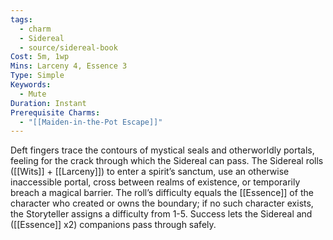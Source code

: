 ```yaml
---
tags:
  - charm
  - Sidereal
  - source/sidereal-book
Cost: 5m, 1wp
Mins: Larceny 4, Essence 3
Type: Simple
Keywords:
  - Mute
Duration: Instant
Prerequisite Charms:
  - "[[Maiden-in-the-Pot Escape]]"
---
```

Deft fingers trace the contours of mystical seals and otherworldly portals, feeling for the crack through which the Sidereal can pass. The Sidereal rolls ([[Wits]] + [[Larceny]]) to enter a spirit’s sanctum, use an otherwise inaccessible portal, cross between realms of existence, or temporarily breach a magical barrier. The roll’s difficulty equals the [[Essence]] of the character who created or owns the boundary; if no such character exists, the Storyteller assigns a difficulty from 1-5. Success lets the Sidereal and ([[Essence]] x2) companions pass through safely.